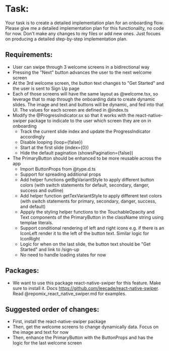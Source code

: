 # Task:

Your task is to create a detailed implementation plan for an onboarding flow. Please give me a detailed implementation plan for this functionality, no code for now. Don't make any changes to my files or add new ones. Just focues on producing a detailed step-by-step implementation plan.

## Requirements:

- User can swipe through 3 welcome screens in a bidirectional way
- Pressing the "Next" button advances the user to the next welcome screen
- At the 3rd welcome screen, the button text changes to "Get Started" and the user is sent to Sign Up page
- Each of those screens will have the same layout as @welcome.tsx, so leverage that to map through the onboarding data to create dynamic slides. The image and text and buttons will be dynamic, and fed into that UI. The values for each screen are defined in @index.ts
- Modify the @ProgressIndicator.sx so that it works with the react-native-swiper package to indicate to the user which screen they are on in onboarding
  - Track the current slide index and update the ProgressIndicator accordingly
  - Disable looping (loop={false})
  - Start at the first slide (index={0})
  - Hide the default pagination (showsPagination={false})
- The PrimaryButton should be enhanced to be more reusable across the app
  - Import ButtonProps from @type.d.ts
  - Support for spreading additional props
  - Add helper functions getBgVariantStyle to apply different button colors (with switch statements for default, secondary, danger, success and outline)
  - Add helper function getTexVariantStyle to apply different text colors (with switch statements for primary, secondary, danger, success, and default)
  - Appply the styling helper functions to the TouchableOpacity and Text components of the PrimaryButton in the className string using templae literals.
  - Support conditional rendering of left and right icons e.g. if there is an IconLeft render it to the left of the button text. Similar logic for IconRight
  - Logic for when on the last slide, the button text should be "Get Started" and link to /sign-up
  - No need to handle loading states for now

## Packages:

- We want to use this package react-native-swiper for this feature. Make sure to install it. Docs https://github.com/leecade/react-native-swiper. Read @repomix_react_native_swiper.md for examples.

## Suggested order of changes:

- First, install the react-native-swiper package
- Then, get the welcome screens to change dynamically data. Focus on the image and text for now
- Then, enhance the PrimaryButton with the ButtonProps and has the logic for the last welcome screen
